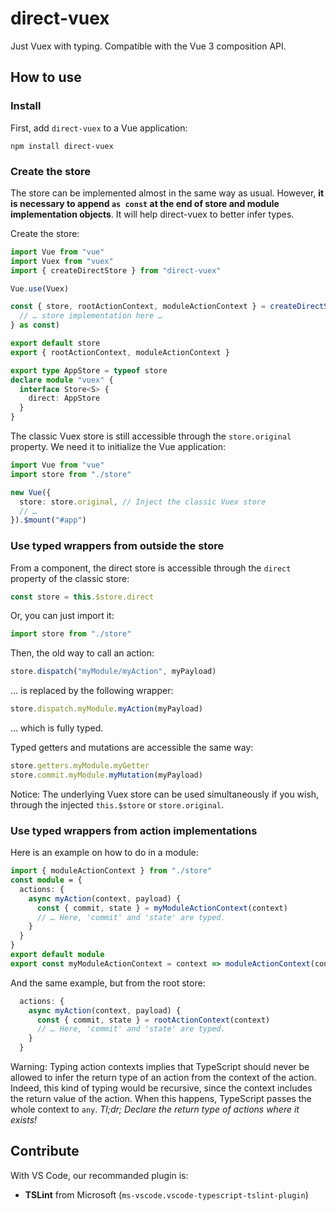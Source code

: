 # direct-vuex

Just Vuex with typing. Compatible with the Vue 3 composition API.

## How to use

### Install

First, add `direct-vuex` to a Vue application:

```
npm install direct-vuex
```

### Create the store

The store can be implemented almost in the same way as usual. However, **it is necessary to append `as const` at the end of store and module implementation objects**. It will help direct-vuex to better infer types.

Create the store:

```ts
import Vue from "vue"
import Vuex from "vuex"
import { createDirectStore } from "direct-vuex"

Vue.use(Vuex)

const { store, rootActionContext, moduleActionContext } = createDirectStore({
  // … store implementation here …
} as const)

export default store
export { rootActionContext, moduleActionContext }

export type AppStore = typeof store
declare module "vuex" {
  interface Store<S> {
    direct: AppStore
  }
}
```

The classic Vuex store is still accessible through the `store.original` property. We need it to initialize the Vue application:

```ts
import Vue from "vue"
import store from "./store"

new Vue({
  store: store.original, // Inject the classic Vuex store
  // …
}).$mount("#app")
```

### Use typed wrappers from outside the store

From a component, the direct store is accessible through the `direct` property of the classic store:

```ts
const store = this.$store.direct
```

Or, you can just import it:

```ts
import store from "./store"
```

Then, the old way to call an action:

```ts
store.dispatch("myModule/myAction", myPayload)
```

… is replaced by the following wrapper:

```ts
store.dispatch.myModule.myAction(myPayload)
```

… which is fully typed.

Typed getters and mutations are accessible the same way:

```ts
store.getters.myModule.myGetter
store.commit.myModule.myMutation(myPayload)
```

Notice: The underlying Vuex store can be used simultaneously if you wish, through the injected `this.$store` or `store.original`.

### Use typed wrappers from action implementations

Here is an example on how to do in a module:

```ts
import { moduleActionContext } from "./store"
const module = {
  actions: {
    async myAction(context, payload) {
      const { commit, state } = myModuleActionContext(context)
      // … Here, 'commit' and 'state' are typed.
    }
  }
}
export default module
export const myModuleActionContext = context => moduleActionContext(context, module)
```

And the same example, but from the root store:

```ts
  actions: {
    async myAction(context, payload) {
      const { commit, state } = rootActionContext(context)
      // … Here, 'commit' and 'state' are typed.
    }
  }
```

Warning: Typing action contexts implies that TypeScript should never be allowed to infer the return type of an action from the context of the action. Indeed, this kind of typing would be recursive, since the context includes the return value of the action. When this happens, TypeScript passes the whole context to `any`. _Tl;dr; Declare the return type of actions where it exists!_

## Contribute

With VS Code, our recommanded plugin is:

- **TSLint** from Microsoft (`ms-vscode.vscode-typescript-tslint-plugin`)
